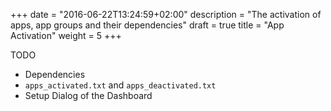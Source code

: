 +++
date = "2016-06-22T13:24:59+02:00"
description = "The activation of apps, app groups and their dependencies"
draft = true
title = "App Activation"
weight = 5
+++

TODO
<!--more-->

* Dependencies
* `apps_activated.txt` and `apps_deactivated.txt`
* Setup Dialog of the Dashboard
